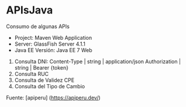 # APIsJava
Consumo de algunas APIs 

* Project: Maven Web Application
* Server: GlassFish Server 4.1.1
* Java EE Versión: Java EE 7 Web

1. Consulta DNI:
 Content-Type | string  |  application/json
 Authorization |    string  |  Bearer {token}
3. Consulta RUC
4. Consulta de Validez CPE
5. Consulta del Tipo de Cambio


Fuente:
[apiperu] (https://apiperu.dev/)
